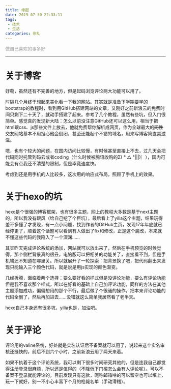 ```yaml
---
title: 缘起
date: 2019-07-30 22:33:11
tags:
 - 技术
 - 生活
categories: 杂乱
---
```

<font color="#999999">做自己喜欢的事多好</font>

<!--more-->
---
# 关于博客

好嘞，虽然还有不完善的地方，但是起码浏览评论两大功能可以用了。

时隔几个月终于想起来~~美化~~看一下我的网站。其实就是准备下学期要学的bootstrap的教程时，看到用GitHub搭建网站的文章，又刚好之前新浪云的免费时间只剩下二十天了，就动手搭建了起来。参考了几个教程，虽然有些坑，但入门很简单。感觉真的发现新大陆：怎么以前没注意GitHub还可以这么用，相当于把html跟css、js那些文件上放去，他就免费帮你解析成网页，作为全球最大的~~同性~~交友网站基本不用担心他会倒闭，甚至还能起个不错的域名，用来写博客简直美滋滋。

嗯，也有个较大的问题，在国内访问比较慢，有时候甚至直接上不去，过几天会把代码同时托管到码云或者coding（什么时候被腾讯收购的Σ( ° △ °|||)︴），国内可能会有点我还不清楚的限制，但是毕竟速度快。

考虑到还是用手机的人比较多，这次用的响应式布局，照顾了手机上的效果。

# 关于hexo的坑

hexo是个很强的博客框架，也有很多主题，网上的教程大多数是基于next主题的，所以我没有跟风（给自己挖了个巨坑），最后看上了yilia这个主题，结果玩得差不多懂了才发现，有一点小问题，找到作者的GitHub主页，发现17年年底就已经停更了，顺着这个话题可以看到有人做出了fix和修改，正是这个魔改，本来就不懂这些代码的我陷入了一个深渊……

其实昨天完成评论系统的添加，网站就可以放出来了，然后在手机预览的时候觉得，那个侧栏背景真的很丑，电脑版可以把相关的功能关了，直接看不到，但是手机端还不知道在哪里关。所以就展开了一轮探索：把背景换了吧，把代码翻出来发现只能输入三个颜色代码，就是说是用js实现的颜色渐变。

几经折腾，面临着两个选择：要么要好看的样式但是没评论功能，要么有评论功能但是我不喜欢那个样式，所以在好看的基础上自己加评论功能，同样的方法在其他主题添加成功，偏偏想用的那个不行，最后做了个很骚的操作，把本来评论功能的代码全删了，然后再加进去……没错就这么简单我居然看了老半天。

hexo自己本身还有很多坑，yilia也是，加油吧。

# 关于评论

评论用的valine系统，好处就是实名认证后不备案就可以用了，说起来这个实名审核还挺快的，前后不到六个小时，之前新浪云用了两天来着。

如果不执着于这个评论系统，我可以剩下很多时间研究其他的，但是连我自己都觉得注册登录很麻烦，所以还是值得的（不降低下门槛怎么会有人评论呢）。可以不备案不登录就能评论的，目前发现只有这款，昵称邮箱啥的可以留空也可以填上，玩一下就好，别一不小心丰富下个月的枪毙名单（手动滑稽）。